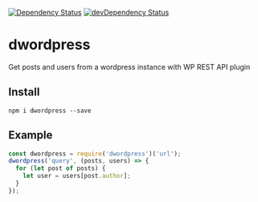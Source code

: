 [![Dependency Status](https://david-dm.org/dnode/dwordpress.svg)](https://david-dm.org/dnode/dwordpress)
[![devDependency Status](https://david-dm.org/dnode/dwordpress/dev-status.svg)](https://david-dm.org/dnode/dwordpress#info=devDependencies)

# dwordpress
Get posts and users from a wordpress instance with WP REST API plugin

## Install
```
npm i dwordpress --save
```

## Example
```javascript
const dwordpress = require('dwordpress')('url');
dwordpress('query', (posts, users) => {
  for (let post of posts) {
    let user = users[post.author];
  }
});
```
